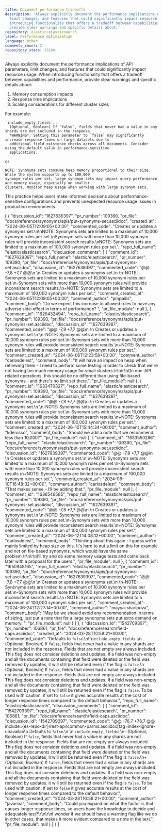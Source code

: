 ```yaml
---
title: Document performance tradeoffs
description: 'Always explicitly document the performance implications of API parameters,
  limit changes, and features that could significantly impact resource usage. When
  introducing functionality that offers a tradeoff between capabilities and performance,
  provide clear warnings and specific details about:'
repository: elastic/elasticsearch
label: Performance Optimization
language: Other
comments_count: 2
repository_stars: 73104
---
```


Always explicitly document the performance implications of API parameters, limit changes, and features that could significantly impact resource usage. When introducing functionality that offers a tradeoff between capabilities and performance, provide clear warnings and specific details about:

1. Memory consumption impacts
2. Response time implications
3. Scaling considerations for different cluster sizes

For example:

```asciidoc
`include_empty_fields`::
  (Optional, Boolean) If `false`, fields that never had a value in any shards are not included in the response.
  *WARNING*: Setting this parameter to `false` may significantly increase response times on large datasets due to
  additional field existence checks across all documents. Consider using the default value in performance-sensitive
  applications.
```

or

```asciidoc
NOTE: Synonyms sets consume heap memory proportional to their size. While the system supports up to 100,000 
synonym rules per set, large synonym sets may impact query performance and memory usage, especially on smaller
clusters. Monitor heap usage when working with large synonym sets.
```

This practice helps users make informed decisions about performance-sensitive configurations and prevents unexpected resource usage issues in production environments.


[
  {
    "discussion_id": "1627639397",
    "pr_number": 109390,
    "pr_file": "docs/reference/synonyms/apis/put-synonyms-set.asciidoc",
    "created_at": "2024-06-05T12:09:05+00:00",
    "commented_code": "Creates or updates a synonyms set.\n\nNOTE: Synonyms sets are limited to a maximum of 10,000 synonym rules per set.\nSynonym sets with more than 10,000 synonym rules will provide inconsistent search results.\nNOTE: Synonyms sets are limited to a maximum of 100,000 synonym rules per set.",
    "repo_full_name": "elastic/elasticsearch",
    "discussion_comments": [
      {
        "comment_id": "1627639397",
        "repo_full_name": "elastic/elasticsearch",
        "pr_number": 109390,
        "pr_file": "docs/reference/synonyms/apis/put-synonyms-set.asciidoc",
        "discussion_id": "1627639397",
        "commented_code": "@@ -7,8 +7,7 @@\n \n Creates or updates a synonyms set.\n \n-NOTE: Synonyms sets are limited to a maximum of 10,000 synonym rules per set.\n-Synonym sets with more than 10,000 synonym rules will provide inconsistent search results.\n+NOTE: Synonyms sets are limited to a maximum of 100,000 synonym rules per set.",
        "comment_created_at": "2024-06-05T12:09:05+00:00",
        "comment_author": "pmpailis",
        "comment_body": "Do we expect this increase to allowed rules to have any adverse side-effect in terms of performance? ",
        "pr_file_module": null
      },
      {
        "comment_id": "1629432494",
        "repo_full_name": "elastic/elasticsearch",
        "pr_number": 109390,
        "pr_file": "docs/reference/synonyms/apis/put-synonyms-set.asciidoc",
        "discussion_id": "1627639397",
        "commented_code": "@@ -7,8 +7,7 @@\n \n Creates or updates a synonyms set.\n \n-NOTE: Synonyms sets are limited to a maximum of 10,000 synonym rules per set.\n-Synonym sets with more than 10,000 synonym rules will provide inconsistent search results.\n+NOTE: Synonyms sets are limited to a maximum of 100,000 synonym rules per set.",
        "comment_created_at": "2024-06-06T12:23:58+00:00",
        "comment_author": "carlosdelest",
        "comment_body": "It will have an impact on heap when retrieving them - I need to perform some testing in order to check that we're not having too much memory usage for small clusters.\r\n\r\nOn non-API related operations, this should be no different than using file-based synonyms - and there's no limit set there.",
        "pr_file_module": null
      },
      {
        "comment_id": "1633470327",
        "repo_full_name": "elastic/elasticsearch",
        "pr_number": 109390,
        "pr_file": "docs/reference/synonyms/apis/put-synonyms-set.asciidoc",
        "discussion_id": "1627639397",
        "commented_code": "@@ -7,8 +7,7 @@\n \n Creates or updates a synonyms set.\n \n-NOTE: Synonyms sets are limited to a maximum of 10,000 synonym rules per set.\n-Synonym sets with more than 10,000 synonym rules will provide inconsistent search results.\n+NOTE: Synonyms sets are limited to a maximum of 100,000 synonym rules per set.",
        "comment_created_at": "2024-06-10T15:44:34+00:00",
        "comment_author": "kderusso",
        "comment_body": "Should we add a note that we recommend less than 10,000?",
        "pr_file_module": null
      },
      {
        "comment_id": "1633550286",
        "repo_full_name": "elastic/elasticsearch",
        "pr_number": 109390,
        "pr_file": "docs/reference/synonyms/apis/put-synonyms-set.asciidoc",
        "discussion_id": "1627639397",
        "commented_code": "@@ -7,8 +7,7 @@\n \n Creates or updates a synonyms set.\n \n-NOTE: Synonyms sets are limited to a maximum of 10,000 synonym rules per set.\n-Synonym sets with more than 10,000 synonym rules will provide inconsistent search results.\n+NOTE: Synonyms sets are limited to a maximum of 100,000 synonym rules per set.",
        "comment_created_at": "2024-06-10T16:48:32+00:00",
        "comment_author": "carlosdelest",
        "comment_body": "That makes sense - I'll be adding that.",
        "pr_file_module": null
      },
      {
        "comment_id": "1636546585",
        "repo_full_name": "elastic/elasticsearch",
        "pr_number": 109390,
        "pr_file": "docs/reference/synonyms/apis/put-synonyms-set.asciidoc",
        "discussion_id": "1627639397",
        "commented_code": "@@ -7,8 +7,7 @@\n \n Creates or updates a synonyms set.\n \n-NOTE: Synonyms sets are limited to a maximum of 10,000 synonym rules per set.\n-Synonym sets with more than 10,000 synonym rules will provide inconsistent search results.\n+NOTE: Synonyms sets are limited to a maximum of 100,000 synonym rules per set.",
        "comment_created_at": "2024-06-12T14:08:12+00:00",
        "comment_author": "carlosdelest",
        "comment_body": "Thinking about this again - I guess we're mainly limited by heap size on this. It's hard to put a limit on this for example and not on file-based synonyms, which would have the same problem.\r\n\r\nI'll try and do some memory usage tests and come back later with a proposal for the users.",
        "pr_file_module": null
      },
      {
        "comment_id": "1650948165",
        "repo_full_name": "elastic/elasticsearch",
        "pr_number": 109390,
        "pr_file": "docs/reference/synonyms/apis/put-synonyms-set.asciidoc",
        "discussion_id": "1627639397",
        "commented_code": "@@ -7,8 +7,7 @@\n \n Creates or updates a synonyms set.\n \n-NOTE: Synonyms sets are limited to a maximum of 10,000 synonym rules per set.\n-Synonym sets with more than 10,000 synonym rules will provide inconsistent search results.\n+NOTE: Synonyms sets are limited to a maximum of 100,000 synonym rules per set.",
        "comment_created_at": "2024-06-24T12:27:14+00:00",
        "comment_author": "mayya-sharipova",
        "comment_body": "May be we should avoid any recommendation in terms of sizing, just put a note that for a large synonyms sets put extra demand on memory. ",
        "pr_file_module": null
      }
    ]
  },
  {
    "discussion_id": "1542709397",
    "pr_number": 106861,
    "pr_file": "docs/reference/search/field-caps.asciidoc",
    "created_at": "2024-03-28T10:58:21+00:00",
    "commented_code": "Defaults to `false`.\n\n`include_empty_fields`::\n  (Optional, Boolean) If `false`, fields that never had a value in any shards are not included in the response. Fields that are not empty are always included. This flag does not consider deletions and updates.  If a field was non-empty and all the documents containing that field were deleted or the field was removed by updates,  it will still be returned even if the flag is `false`.\n  (Optional, Boolean) If `false`, fields that never had a value in any shards are not included in the response. Fields that are not empty are always included. This flag does not consider deletions and updates.  If a field was non-empty and all the documents containing that field were deleted or the field was removed by updates,  it will still be returned even if the flag is `false`. To be used with caution, if set to `false` it gives accurate results at the cost of longer response times compared to the default behavior.",
    "repo_full_name": "elastic/elasticsearch",
    "discussion_comments": [
      {
        "comment_id": "1542709397",
        "repo_full_name": "elastic/elasticsearch",
        "pr_number": 106861,
        "pr_file": "docs/reference/search/field-caps.asciidoc",
        "discussion_id": "1542709397",
        "commented_code": "@@ -78,7 +78,7 @@ include::{es-repo-dir}/rest-api/common-parms.asciidoc[tag=index-ignore-unavailab\n   Defaults to `false`.\n \n `include_empty_fields`::\n-  (Optional, Boolean) If `false`, fields that never had a value in any shards are not included in the response. Fields that are not empty are always included. This flag does not consider deletions and updates.  If a field was non-empty and all the documents containing that field were deleted or the field was removed by updates,  it will still be returned even if the flag is `false`.\n+  (Optional, Boolean) If `false`, fields that never had a value in any shards are not included in the response. Fields that are not empty are always included. This flag does not consider deletions and updates.  If a field was non-empty and all the documents containing that field were deleted or the field was removed by updates,  it will still be returned even if the flag is `false`. To be used with caution, if set to `false` it gives accurate results at the cost of longer response times compared to the default behavior.",
        "comment_created_at": "2024-03-28T10:58:21+00:00",
        "comment_author": "javanna",
        "comment_body": "Could you expand on what the factor is that causes longer response times, so users have the knowledge to decide and adequately test?\r\n\r\nI wonder if we should have a warning flag like we do in other cases, that makes it more evident compared to a note in the text.",
        "pr_file_module": null
      }
    ]
  }
]

